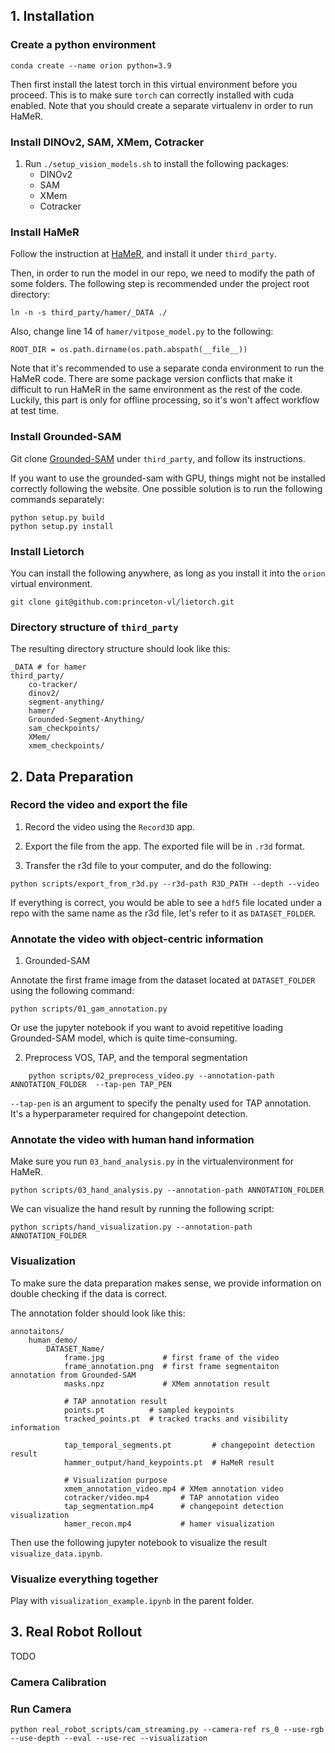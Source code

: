 

## 1. Installation

### Create a python environment
```
conda create --name orion python=3.9
```

Then first install the latest torch in this virtual environment before you proceed. This is to make sure `torch` can correctly installed with cuda enabled. Note that you should create a separate virtualenv in order to run HaMeR.

### Install DINOv2, SAM, XMem, Cotracker
1. Run `./setup_vision_models.sh` to install the following packages:
    - DINOv2
    - SAM
    - XMem
    - Cotracker

### Install HaMeR
Follow the instruction at [HaMeR](https://github.com/geopavlakos/hamer), and install it under `third_party`.

Then, in order to run the model in our repo, we need to modify the path of some folders. The following step is recommended under the project root directory:
```
ln -n -s third_party/hamer/_DATA ./
```

Also, change line 14 of `hamer/vitpose_model.py` to the following:
```
ROOT_DIR = os.path.dirname(os.path.abspath(__file__))
```

Note that it's recommended to use a separate conda environment to run the HaMeR code. There are some package version conflicts that make it difficult to run HaMeR in the same environment as the rest of the code. Luckily, this part is only for offline processing, so it's won't affect workflow at test time. 




### Install Grounded-SAM

Git clone [Grounded-SAM](https://github.com/IDEA-Research/GroundingDINO) under `third_party`, and follow its instructions.

If you want to use the grounded-sam with GPU, things might not be installed correctly following the website. One possible solution is to run the following commands separately:
```
python setup.py build
python setup.py install
```

### Install Lietorch

You can install the following anywhere, as long as you install it into the `orion` virtual environment.
```
git clone git@github.com:princeton-vl/lietorch.git

```

### Directory structure of `third_party`

The resulting directory structure should look like this:

```
_DATA # for hamer
third_party/
    co-tracker/
    dinov2/
    segment-anything/
    hamer/
    Grounded-Segment-Anything/
    sam_checkpoints/
    XMem/
    xmem_checkpoints/
```


## 2. Data Preparation

### Record the video and export the file
1. Record the video using the `Record3D` app.


2. Export the file from the app. The exported file will be in `.r3d` format.

3. Transfer the r3d file to your computer, and do the following:
```
python scripts/export_from_r3d.py --r3d-path R3D_PATH --depth --video
```

If everything is correct, you would be able to see a `hdf5` file located under a repo with the same name as the r3d file, let's refer to it as `DATASET_FOLDER`.


### Annotate the video with object-centric information

1. Grounded-SAM

Annotate the first frame image from the dataset located at `DATASET_FOLDER` using the following command:
```
python scripts/01_gam_annotation.py

```

Or use the jupyter notebook if you want to avoid repetitive loading Grounded-SAM model, which is quite time-consuming.


2. Preprocess VOS, TAP, and the temporal segmentation
```
    python scripts/02_preprocess_video.py --annotation-path ANNOTATION_FOLDER  --tap-pen TAP_PEN
```

`--tap-pen` is an argument to specify the penalty used for TAP annotation. It's a hyperparameter required for changepoint detection.


### Annotate the video with human hand information

Make sure you run `03_hand_analysis.py` in the virtualenvironment for HaMeR.
```
python scripts/03_hand_analysis.py --annotation-path ANNOTATION_FOLDER
```

We can visualize the hand result by running the following script:
```
python scripts/hand_visualization.py --annotation-path ANNOTATION_FOLDER
```

### Visualization
To make sure the data preparation makes sense, we provide information on double checking if the data is correct.

The annotation folder should look like this:
```
annotaitons/
    human_demo/
        DATASET_Name/
            frame.jpg             # first frame of the video
            frame_annotation.png  # first frame segmentaiton annotation from Grounded-SAM
            masks.npz             # XMem annotation result

            # TAP annotation result
            points.pt          # sampled keypoints
            tracked_points.pt  # tracked tracks and visibility information

            tap_temporal_segments.pt         # changepoint detection result
            hammer_output/hand_keypoints.pt  # HaMeR result

            # Visualization purpose
            xmem_annotation_video.mp4 # XMem annotation video
            cotracker/video.mp4       # TAP annotation video
            tap_segmentation.mp4      # changepoint detection visualization
            hamer_recon.mp4           # hamer visualization
```

Then use the following jupyter notebook to visualize the result `visualize_data.ipynb`. 


### Visualize everything together
Play with `visualization_example.ipynb` in the parent folder.

## 3. Real Robot Rollout
TODO

### Camera Calibration


### Run Camera

```
python real_robot_scripts/cam_streaming.py --camera-ref rs_0 --use-rgb --use-depth --eval --use-rec --visualization
```